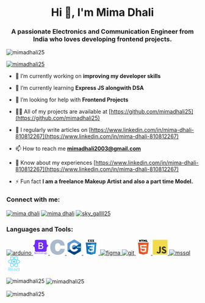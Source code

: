 <h1 align="center">Hi 👋, I'm Mima Dhali</h1>
<h3 align="center">A passionate Electronics and Communication Engineer from India who loves developing frontend projects.</h3>

<p align="left"> <img src="https://komarev.com/ghpvc/?username=mimadhali25&label=Profile%20views&color=0e75b6&style=flat" alt="mimadhali25" /> </p>

<p align="left"> <a href="https://github.com/ryo-ma/github-profile-trophy"><img src="https://github-profile-trophy.vercel.app/?username=mimadhali25" alt="mimadhali25" /></a> </p>

- 🔭 I’m currently working on **improving my developer skills**

- 🌱 I’m currently learning **Express JS alongwith DSA**

- 🤝 I’m looking for help with **Frontend Projects**

- 👨‍💻 All of my projects are available at [https://github.com/mimadhali25](https://github.com/mimadhali25)

- 📝 I regularly write articles on [https://www.linkedin.com/in/mima-dhali-810812267](https://www.linkedin.com/in/mima-dhali-810812267)

- 📫 How to reach me **mimadhali2003@gmail.com**

- 📄 Know about my experiences [https://www.linkedin.com/in/mima-dhali-810812267](https://www.linkedin.com/in/mima-dhali-810812267)

- ⚡ Fun fact **I am a freelance Makeup Artist and also a part time Model.**

<h3 align="left">Connect with me:</h3>
<p align="left">
<a href="https://linkedin.com/in/mima dhali" target="blank"><img align="center" src="https://raw.githubusercontent.com/rahuldkjain/github-profile-readme-generator/master/src/images/icons/Social/linked-in-alt.svg" alt="mima dhali" height="30" width="40" /></a>
<a href="https://fb.com/mima dhali" target="blank"><img align="center" src="https://raw.githubusercontent.com/rahuldkjain/github-profile-readme-generator/master/src/images/icons/Social/facebook.svg" alt="mima dhali" height="30" width="40" /></a>
<a href="https://instagram.com/sky_gallll25" target="blank"><img align="center" src="https://raw.githubusercontent.com/rahuldkjain/github-profile-readme-generator/master/src/images/icons/Social/instagram.svg" alt="sky_gallll25" height="30" width="40" /></a>
</p>

<h3 align="left">Languages and Tools:</h3>
<p align="left"> <a href="https://www.arduino.cc/" target="_blank" rel="noreferrer"> <img src="https://cdn.worldvectorlogo.com/logos/arduino-1.svg" alt="arduino" width="40" height="40"/> </a> <a href="https://getbootstrap.com" target="_blank" rel="noreferrer"> <img src="https://raw.githubusercontent.com/devicons/devicon/master/icons/bootstrap/bootstrap-plain-wordmark.svg" alt="bootstrap" width="40" height="40"/> </a> <a href="https://www.cprogramming.com/" target="_blank" rel="noreferrer"> <img src="https://raw.githubusercontent.com/devicons/devicon/master/icons/c/c-original.svg" alt="c" width="40" height="40"/> </a> <a href="https://www.w3schools.com/cpp/" target="_blank" rel="noreferrer"> <img src="https://raw.githubusercontent.com/devicons/devicon/master/icons/cplusplus/cplusplus-original.svg" alt="cplusplus" width="40" height="40"/> </a> <a href="https://www.w3schools.com/css/" target="_blank" rel="noreferrer"> <img src="https://raw.githubusercontent.com/devicons/devicon/master/icons/css3/css3-original-wordmark.svg" alt="css3" width="40" height="40"/> </a> <a href="https://www.figma.com/" target="_blank" rel="noreferrer"> <img src="https://www.vectorlogo.zone/logos/figma/figma-icon.svg" alt="figma" width="40" height="40"/> </a> <a href="https://git-scm.com/" target="_blank" rel="noreferrer"> <img src="https://www.vectorlogo.zone/logos/git-scm/git-scm-icon.svg" alt="git" width="40" height="40"/> </a> <a href="https://www.w3.org/html/" target="_blank" rel="noreferrer"> <img src="https://raw.githubusercontent.com/devicons/devicon/master/icons/html5/html5-original-wordmark.svg" alt="html5" width="40" height="40"/> </a> <a href="https://developer.mozilla.org/en-US/docs/Web/JavaScript" target="_blank" rel="noreferrer"> <img src="https://raw.githubusercontent.com/devicons/devicon/master/icons/javascript/javascript-original.svg" alt="javascript" width="40" height="40"/> </a> <a href="https://www.microsoft.com/en-us/sql-server" target="_blank" rel="noreferrer"> <img src="https://www.svgrepo.com/show/303229/microsoft-sql-server-logo.svg" alt="mssql" width="40" height="40"/> </a> <a href="https://reactjs.org/" target="_blank" rel="noreferrer"> <img src="https://raw.githubusercontent.com/devicons/devicon/master/icons/react/react-original-wordmark.svg" alt="react" width="40" height="40"/> </a> </p>

<p><img align="left" src="https://github-readme-stats.vercel.app/api/top-langs?username=mimadhali25&show_icons=true&locale=en&layout=compact" alt="mimadhali25" /></p>

<p>&nbsp;<img align="center" src="https://github-readme-stats.vercel.app/api?username=mimadhali25&show_icons=true&locale=en" alt="mimadhali25" /></p>

<p><img align="center" src="https://github-readme-streak-stats.herokuapp.com/?user=mimadhali25&" alt="mimadhali25" /></p>
